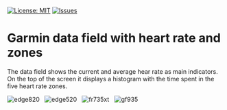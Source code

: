 [![License: MIT](https://img.shields.io/badge/License-MIT-yellow.svg)](https://opensource.org/licenses/MIT)
[![Issues](https://img.shields.io/github/issues/peregin/connectiq-hr-zones.svg)](https://github.com/peregin/connectiq-hr-zones/issues)

Garmin data field with heart rate and zones
===========================================

The data field shows the current and average hear rate as main indicators. 
On the top of the screen it displays a histogram with the time spent in the five heart rate zones.

![edge820](https://raw.github.com/peregin/connectiq-hr-zones/master/doc/edge820.png "edge820")
&nbsp;
![edge520](https://raw.github.com/peregin/connectiq-hr-zones/master/doc/edge520.png "edge850")
&nbsp;
![fr735xt](https://raw.github.com/peregin/connectiq-hr-zones/master/doc/fr735xt.png "fr735xt")
&nbsp;
![gf935](https://raw.github.com/peregin/connectiq-hr-zones/master/doc/gf935.png "fr735xt")